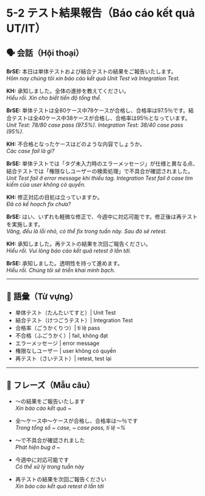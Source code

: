 # 5-2 テスト結果報告（Báo cáo kết quả UT/IT）

## 🗣️ 会話（Hội thoại）

**BrSE:** 本日は単体テストおよび結合テストの結果をご報告いたします。  
*Hôm nay chúng tôi xin báo cáo kết quả Unit Test và Integration Test.*  

**KH:** 承知しました。全体の進捗を教えてください。  
*Hiểu rồi. Xin cho biết tiến độ tổng thể.*  

**BrSE:** 単体テストは全80ケース中78ケースが合格し、合格率は97.5％です。結合テストは全40ケース中38ケースが合格し、合格率は95％となっています。  
*Unit Test: 78/80 case pass (97.5%). Integration Test: 38/40 case pass (95%).*  

**KH:** 不合格となったケースはどのような内容でしょうか。  
*Các case fail là gì?*  

**BrSE:** 単体テストでは「タグ未入力時のエラーメッセージ」が仕様と異なる点、結合テストでは「権限なしユーザーの検索処理」で不具合が確認されました。  
*Unit Test fail ở error message khi thiếu tag. Integration Test fail ở case tìm kiếm của user không có quyền.*  

**KH:** 修正対応の目処は立っていますか。  
*Đã có kế hoạch fix chưa?*  

**BrSE:** はい、いずれも軽微な修正で、今週中に対応可能です。修正後は再テストを実施します。  
*Vâng, đều là lỗi nhỏ, có thể fix trong tuần này. Sau đó sẽ retest.*  

**KH:** 承知しました。再テストの結果を次回ご報告ください。  
*Hiểu rồi. Vui lòng báo cáo kết quả retest ở lần tới.*  

**BrSE:** 承知しました。透明性を持って進めます。  
*Hiểu rồi. Chúng tôi sẽ triển khai minh bạch.*  

---

## 📖 語彙（Từ vựng）

- 単体テスト（たんたいてすと）| Unit Test  
- 結合テスト（けつごうテスト）| Integration Test  
- 合格率（ごうかくりつ）| tỉ lệ pass  
- 不合格（ふごうかく）| fail, không đạt  
- エラーメッセージ | error message  
- 権限なしユーザー | user không có quyền  
- 再テスト（さいテスト）| retest, test lại  

---

## 📝 フレーズ（Mẫu câu）

- ～の結果をご報告いたします  
  *Xin báo cáo kết quả ~*  

- 全～ケース中～ケースが合格し、合格率は～％です  
  *Trong tổng số ~ case, ~ case pass, tỉ lệ ~%*  

- ～で不具合が確認されました  
  *Phát hiện bug ở ~*  

- 今週中に対応可能です  
  *Có thể xử lý trong tuần này*  

- 再テストの結果を次回ご報告ください  
  *Xin báo cáo kết quả retest ở lần tới*  
